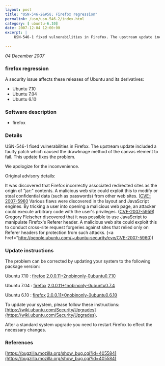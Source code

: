 ```yaml
---
layout: post
title: "USN-546-2&#58; Firefox regression"
permalink: /usn/usn-546-2/index.html
category: [ ubuntu-6.10]
date: 2007-12-04 12:00:00
excerpt: |
    USN-546-1 fixed vulnerabilities in Firefox. The upstream update included a faulty patch which caused the drawImage method of the canvas element to fail.  This update fixes the problem.
    
--- 
```

 
 

*04 December 2007*

### firefox regression

A security issue affects these releases of Ubuntu and its derivatives:

* Ubuntu 7.10
* Ubuntu 7.04
* Ubuntu 6.10

### Software description

* firefox 

### Details

USN-546-1 fixed vulnerabilities in Firefox. The upstream update included a faulty patch which caused the drawImage method of the canvas element to fail. This update fixes the problem.

We apologize for the inconvenience.

Original advisory details:

 It was discovered that Firefox incorrectly associated redirected sites as the origin of &quot;jar:&quot; contents. A malicious web site could exploit this to modify or steal confidential data (such as passwords) from other web sites. ([CVE-2007-5960](http://people.ubuntu.com/~ubuntu-security/cve/CVE-2007-5947">CVE-2007-5947</a>) Various flaws were discovered in the layout and JavaScript engines. By tricking a user into opening a malicious web page, an attacker could execute arbitrary code with the user&#39;s privileges. (<a href="http://people.ubuntu.com/~ubuntu-security/cve/CVE-2007-5959">CVE-2007-5959</a>) Gregory Fleischer discovered that it was possible to use JavaScript to manipulate Firefox&#39;s Referer header. A malicious web site could exploit this to conduct cross-site request forgeries against sites that relied only on Referer headers for protection from such attacks. (<a href="http://people.ubuntu.com/~ubuntu-security/cve/CVE-2007-5960)) 

### Update instructions

The problem can be corrected by updating your system to the following package version:

Ubuntu 7.10
 : [firefox](https://launchpad.net/ubuntu/+source/firefox) <span> [2.0.0.11+2nobinonly-0ubuntu0.7.10](https://launchpad.net/ubuntu/+source/firefox/2.0.0.11+2nobinonly-0ubuntu0.7.10) </span> 

Ubuntu 7.04
 : [firefox](https://launchpad.net/ubuntu/+source/firefox) <span> [2.0.0.11+1nobinonly-0ubuntu0.7.4](https://launchpad.net/ubuntu/+source/firefox/2.0.0.11+1nobinonly-0ubuntu0.7.4) </span> 

Ubuntu 6.10
 : [firefox](https://launchpad.net/ubuntu/+source/firefox) <span> [2.0.0.11+0nobinonly-0ubuntu0.6.10](https://launchpad.net/ubuntu/+source/firefox/2.0.0.11+0nobinonly-0ubuntu0.6.10) </span> 

To update your system, please follow these instructions: [https://wiki.ubuntu.com/Security/Upgrades](https://wiki.ubuntu.com/Security/Upgrades).

After a standard system upgrade you need to restart Firefox to effect the necessary changes. 

### References

 
 [https://bugzilla.mozilla.org/show_bug.cgi?id=405584](https://bugzilla.mozilla.org/show_bug.cgi?id=405584)
 

